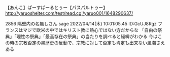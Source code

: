 【あんこ】ぱーすぱーるとぅー【パスパルトゥー】
http://yaruoshelter.com/test/read.cgi/yaruo001/1648290637/

2856 隔壁内の名無しさん sage 2022/04/14(木) 10:01:05.45 ID:GcUJ8Rgz
フランスはマジで欧米の中ではキリスト教に熱心ではない方だからな
「自由の祭典」「理性の祭典」「最高存在の祭典」の当たりを調べると経緯がわかる
今はこの時の宗教否定の黒歴史の反動で、宗教に対して否定も肯定も出来ない風潮さえある